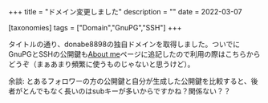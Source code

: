 +++
title = "ドメイン変更しました"
description = ""
date = 2022-03-07

[taxonomies]
tags = ["Domain","GnuPG","SSH"]
+++

タイトルの通り、donabe8898の独自ドメインを取得しました。ついでにGnuPGとSSHの公開鍵も[About me](/about/)ページに追記したので利用の際はこちらからどうぞ（まぁあまり頻繁に使うものじゃないと思うけど）。

余談: とあるフォロワーの方の公開鍵と自分が生成した公開鍵を比較すると、後者がとんでもなく長いのはsubキーが多いからですかね？関係ない？？
